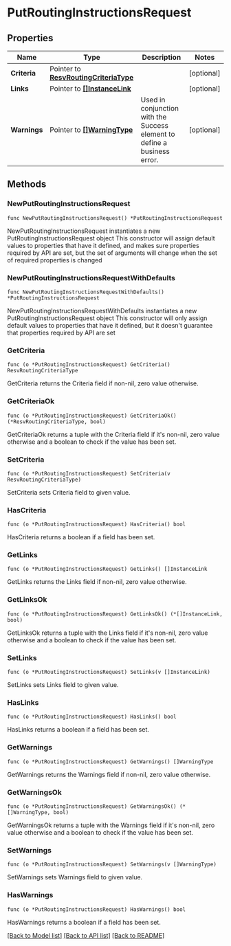 # PutRoutingInstructionsRequest

## Properties

Name | Type | Description | Notes
------------ | ------------- | ------------- | -------------
**Criteria** | Pointer to [**ResvRoutingCriteriaType**](ResvRoutingCriteriaType.md) |  | [optional] 
**Links** | Pointer to [**[]InstanceLink**](InstanceLink.md) |  | [optional] 
**Warnings** | Pointer to [**[]WarningType**](WarningType.md) | Used in conjunction with the Success element to define a business error. | [optional] 

## Methods

### NewPutRoutingInstructionsRequest

`func NewPutRoutingInstructionsRequest() *PutRoutingInstructionsRequest`

NewPutRoutingInstructionsRequest instantiates a new PutRoutingInstructionsRequest object
This constructor will assign default values to properties that have it defined,
and makes sure properties required by API are set, but the set of arguments
will change when the set of required properties is changed

### NewPutRoutingInstructionsRequestWithDefaults

`func NewPutRoutingInstructionsRequestWithDefaults() *PutRoutingInstructionsRequest`

NewPutRoutingInstructionsRequestWithDefaults instantiates a new PutRoutingInstructionsRequest object
This constructor will only assign default values to properties that have it defined,
but it doesn't guarantee that properties required by API are set

### GetCriteria

`func (o *PutRoutingInstructionsRequest) GetCriteria() ResvRoutingCriteriaType`

GetCriteria returns the Criteria field if non-nil, zero value otherwise.

### GetCriteriaOk

`func (o *PutRoutingInstructionsRequest) GetCriteriaOk() (*ResvRoutingCriteriaType, bool)`

GetCriteriaOk returns a tuple with the Criteria field if it's non-nil, zero value otherwise
and a boolean to check if the value has been set.

### SetCriteria

`func (o *PutRoutingInstructionsRequest) SetCriteria(v ResvRoutingCriteriaType)`

SetCriteria sets Criteria field to given value.

### HasCriteria

`func (o *PutRoutingInstructionsRequest) HasCriteria() bool`

HasCriteria returns a boolean if a field has been set.

### GetLinks

`func (o *PutRoutingInstructionsRequest) GetLinks() []InstanceLink`

GetLinks returns the Links field if non-nil, zero value otherwise.

### GetLinksOk

`func (o *PutRoutingInstructionsRequest) GetLinksOk() (*[]InstanceLink, bool)`

GetLinksOk returns a tuple with the Links field if it's non-nil, zero value otherwise
and a boolean to check if the value has been set.

### SetLinks

`func (o *PutRoutingInstructionsRequest) SetLinks(v []InstanceLink)`

SetLinks sets Links field to given value.

### HasLinks

`func (o *PutRoutingInstructionsRequest) HasLinks() bool`

HasLinks returns a boolean if a field has been set.

### GetWarnings

`func (o *PutRoutingInstructionsRequest) GetWarnings() []WarningType`

GetWarnings returns the Warnings field if non-nil, zero value otherwise.

### GetWarningsOk

`func (o *PutRoutingInstructionsRequest) GetWarningsOk() (*[]WarningType, bool)`

GetWarningsOk returns a tuple with the Warnings field if it's non-nil, zero value otherwise
and a boolean to check if the value has been set.

### SetWarnings

`func (o *PutRoutingInstructionsRequest) SetWarnings(v []WarningType)`

SetWarnings sets Warnings field to given value.

### HasWarnings

`func (o *PutRoutingInstructionsRequest) HasWarnings() bool`

HasWarnings returns a boolean if a field has been set.


[[Back to Model list]](../README.md#documentation-for-models) [[Back to API list]](../README.md#documentation-for-api-endpoints) [[Back to README]](../README.md)


